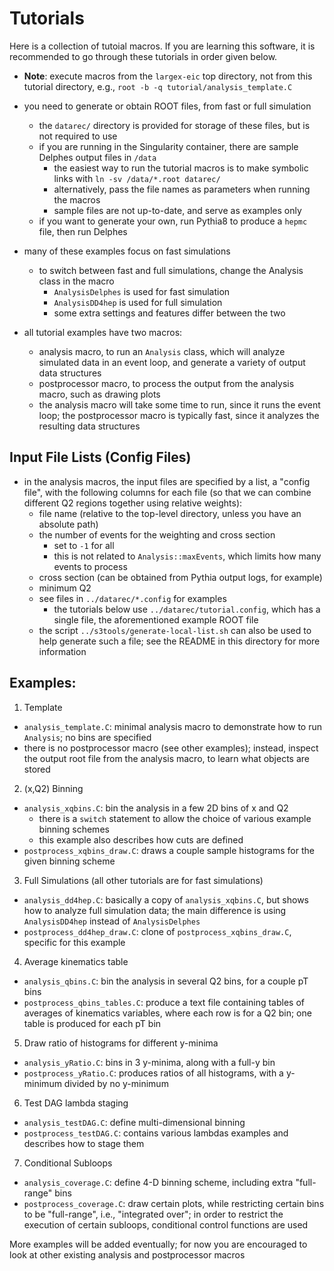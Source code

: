# Tutorials

Here is a collection of tutoial macros. If you are learning this software,
it is recommended to go through these tutorials in order given below.

- **Note**: execute macros from the `largex-eic` top directory, not from
this tutorial directory, e.g., `root -b -q tutorial/analysis_template.C`

- you need to generate or obtain ROOT files, from fast or full simulation
  - the `datarec/` directory is provided for storage of these files,
    but is not required to use
  - if you are running in the Singularity container, there are sample
    Delphes output files in `/data`
    - the easiest way to run the tutorial macros is to make symbolic
      links with `ln -sv /data/*.root datarec/`
    - alternatively, pass the file names as parameters when running
      the macros
    - sample files are not up-to-date, and serve as examples only
  - if you want to generate your own, run Pythia8 to produce a `hepmc`
    file, then run Delphes

- many of these examples focus on fast simulations
  - to switch between fast and full simulations, change the Analysis
    class in the macro
    - `AnalysisDelphes` is used for fast simulation
    - `AnalysisDD4hep` is used for full simulation
    - some extra settings and features differ between the two

- all tutorial examples have two macros:
  - analysis macro, to run an `Analysis` class, which will analyze 
    simulated data in an event loop, and generate a variety of output
    data structures
  - postprocessor macro, to process the output from the analysis macro,
    such as drawing plots
  - the analysis macro will take some time to run, since it runs
    the event loop; the postprocessor macro is typically fast, since
    it analyzes the resulting data structures

## Input File Lists (Config Files)

- in the analysis macros, the input files are specified by a list, a "config
  file", with the following columns for each file (so that we can combine
  different Q2 regions together using relative weights):
  - file name (relative to the top-level directory, unless you have an
    absolute path)
  - the number of events for the weighting and cross section
    - set to `-1` for all
    - this is not related to `Analysis::maxEvents`, which limits how
      many events to process
  - cross section (can be obtained from Pythia output logs, for example)
  - minimum Q2
  - see files in `../datarec/*.config` for examples
    - the tutorials below use `../datarec/tutorial.config`, which has a
      single file, the aforementioned example ROOT file
  - the script `../s3tools/generate-local-list.sh` can also be used to help
    generate such a file; see the README in this directory for more information

## Examples:

1. Template
  - `analysis_template.C`: minimal analysis macro to demonstrate how
    to run `Analysis`; no bins are specified
  - there is no postprocessor macro (see other examples); instead, inspect
    the output root file from the analysis macro, to learn what objects
    are stored

2. (x,Q2) Binning
  - `analysis_xqbins.C`: bin the analysis in a few 2D bins of x and Q2
    - there is a `switch` statement to allow the choice of various
      example binning schemes
    - this example also describes how cuts are defined
  - `postprocess_xqbins_draw.C`: draws a couple sample histograms for
    the given binning scheme

3. Full Simulations (all other tutorials are for fast simulations)
  - `analysis_dd4hep.C`: basically a copy of `analysis_xqbins.C`,
    but shows how to analyze full simulation data; the main difference
    is using `AnalysisDD4hep` instead of `AnalysisDelphes`
  - `postprocess_dd4hep_draw.C`: clone of `postprocess_xqbins_draw.C`,
    specific for this example

4. Average kinematics table
  - `analysis_qbins.C`: bin the analysis in several Q2 bins, for a couple
    pT bins
  - `postprocess_qbins_tables.C`: produce a text file containing tables
    of averages of kinematics variables, where each row is for a Q2 bin;
    one table is produced for each pT bin

5. Draw ratio of histograms for different y-minima
  - `analysis_yRatio.C`: bins in 3 y-minima, along with a full-y bin
  - `postprocess_yRatio.C`: produces ratios of all histograms, with
    a y-minimum divided by no y-minimum

6. Test DAG lambda staging
  - `analysis_testDAG.C`: define multi-dimensional binning
  - `postprocess_testDAG.C`: contains various lambdas examples and
    describes how to stage them

7. Conditional Subloops
  - `analysis_coverage.C`: define 4-D binning scheme, including
    extra "full-range" bins
  - `postprocess_coverage.C`: draw certain plots, while restricting
    certain bins to be "full-range", i.e., "integrated over"; in order
    to restrict the execution of certain subloops, conditional control
    functions are used

More examples will be added eventually; for now you are encouraged to
look at other existing analysis and postprocessor macros

